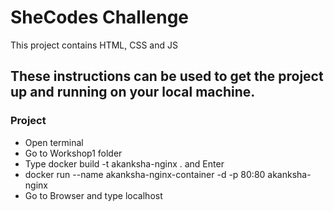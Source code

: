 # SheCodes Challenge
This project contains HTML, CSS and JS

## These instructions can be used to get the project up and running on your local machine.

### Project
* Open terminal
* Go to Workshop1 folder
* Type docker build -t akanksha-nginx . and Enter
* docker run --name akanksha-nginx-container -d -p 80:80 akanksha-nginx
* Go to Browser and type localhost
